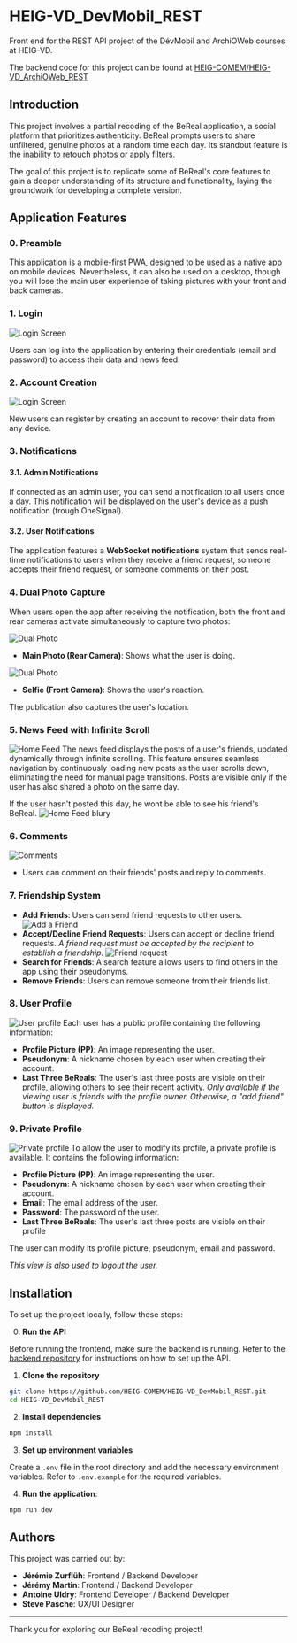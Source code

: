 # HEIG-VD_DevMobil_REST

Front end for the REST API project of the DévMobil and ArchiOWeb courses at HEIG-VD.

The backend code for this project can be found at [HEIG-COMEM/HEIG-VD_ArchiOWeb_REST](https://github.com/HEIG-COMEM/HEIG-VD_ArchiOWeb_REST)

## Introduction

This project involves a partial recoding of the BeReal application, a social platform that prioritizes authenticity. BeReal prompts users to share unfiltered, genuine photos at a random time each day. Its standout feature is the inability to retouch photos or apply filters.

The goal of this project is to replicate some of BeReal's core features to gain a deeper understanding of its structure and functionality, laying the groundwork for developing a complete version.

## Application Features

### 0. Preamble

This application is a mobile-first PWA, designed to be used as a native app on mobile devices. Nevertheless, it can also be used on a desktop, though you will lose the main user experience of taking pictures with your front and back cameras.

### 1. Login

![Login Screen](docs/Login.png)

Users can log into the application by entering their credentials (email and password) to access their data and news feed.

### 2. Account Creation

![Login Screen](docs/Registration.png)

New users can register by creating an account to recover their data from any device.

### 3. Notifications

#### 3.1. Admin Notifications

If connected as an admin user, you can send a notification to all users once a day.
This notification will be displayed on the user's device as a push notification (trough OneSignal).

#### 3.2. User Notifications

The application features a **WebSocket notifications** system that sends real-time notifications to users when they receive a friend request, someone accepts their friend request, or someone comments on their post.

### 4. Dual Photo Capture

When users open the app after receiving the notification, both the front and rear cameras activate simultaneously to capture two photos:

![Dual Photo](docs/DualPhoto.png)

- **Main Photo (Rear Camera)**: Shows what the user is doing.

![Dual Photo](docs/BothDualPhoto.png)

- **Selfie (Front Camera)**: Shows the user's reaction.

The publication also captures the user's location.

### 5. News Feed with Infinite Scroll

![Home Feed](docs/Home.png)
The news feed displays the posts of a user's friends, updated dynamically through infinite scrolling. This feature ensures seamless navigation by continuously loading new posts as the user scrolls down, eliminating the need for manual page transitions.
Posts are visible only if the user has also shared a photo on the same day.

If the user hasn't posted this day, he wont be able to see his friend's BeReal.
![Home Feed blury](docs/HomeBlury.png)

### 6. Comments

![Comments](docs/Comments.png)

- Users can comment on their friends' posts and reply to comments.

### 7. Friendship System

- **Add Friends**: Users can send friend requests to other users.
  ![Add a Friend](docs/Friend.png)
- **Accept/Decline Friend Requests**: Users can accept or decline friend requests. _A friend request must be accepted by the recipient to establish a friendship._
  ![Friend request](docs/FriendRequest.png)
- **Search for Friends**: A search feature allows users to find others in the app using their pseudonyms.
- **Remove Friends**: Users can remove someone from their friends list.

### 8. User Profile

![User profile](docs/UserProfile.png)
Each user has a public profile containing the following information:

- **Profile Picture (PP)**: An image representing the user.
- **Pseudonym**: A nickname chosen by each user when creating their account.
- **Last Three BeReals**: The user's last three posts are visible on their profile, allowing others to see their recent activity. _Only available if the viewing user is friends with the profile owner. Otherwise, a "add friend" button is displayed._

### 9. Private Profile

![Private profile](docs/PrivateProfile.png)
To allow the user to modify its profile, a private profile is available. It contains the following information:

- **Profile Picture (PP)**: An image representing the user.
- **Pseudonym**: A nickname chosen by each user when creating their account.
- **Email**: The email address of the user.
- **Password**: The password of the user.
- **Last Three BeReals**: The user's last three posts are visible on their profile

The user can modify its profile picture, pseudonym, email and password.

_This view is also used to logout the user._

## Installation

To set up the project locally, follow these steps:

0. **Run the API**

Before running the frontend, make sure the backend is running. Refer to the [backend repository](https://github.com/HEIG-COMEM/HEIG-VD_ArchiOWeb_REST) for instructions on how to set up the API.

1. **Clone the repository**

```sh
git clone https://github.com/HEIG-COMEM/HEIG-VD_DevMobil_REST.git
cd HEIG-VD_DevMobil_REST
```

2. **Install dependencies**

```sh
npm install
```

3. **Set up environment variables**

Create a `.env` file in the root directory and add the necessary environment variables. Refer to `.env.example` for the required variables.

4. **Run the application**:

```sh
npm run dev
```

## Authors

This project was carried out by:

- **Jérémie Zurflüh**: Frontend / Backend Developer
- **Jérémy Martin**: Frontend / Backend Developer
- **Antoine Uldry**: Frontend Developer / Backend Developer
- **Steve Pasche**: UX/UI Designer

---

Thank you for exploring our BeReal recoding project!
